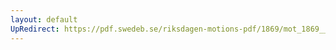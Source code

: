 ```yaml
---
layout: default
UpRedirect: https://pdf.swedeb.se/riksdagen-motions-pdf/1869/mot_1869__ak__00219/mot_1869__ak__00219_001.pdf
---
```

